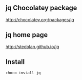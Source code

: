jq Chocolatey package
---------------------
http://chocolatey.org/packages/jq

jq home page
------------
http://stedolan.github.io/jq

Install
-------

    choco install jq
